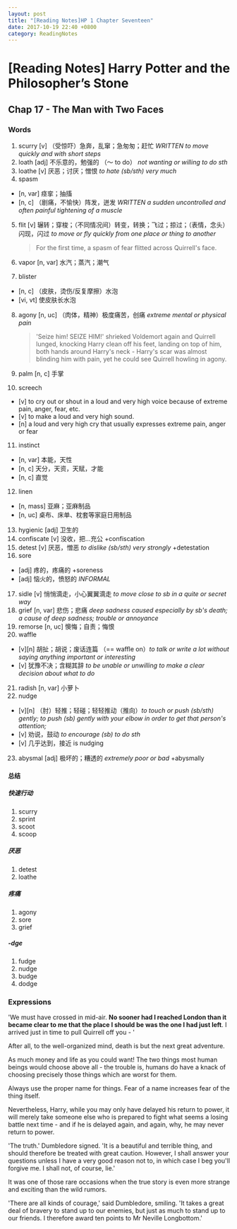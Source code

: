 ```yaml
---
layout: post
title: "[Reading Notes]HP 1 Chapter Seventeen"
date: 2017-10-19 22:40 +0800
category: ReadingNotes
---
```


# [Reading Notes] Harry Potter and the Philosopher’s Stone

## Chap 17 - The Man with Two Faces

### Words

1. scurry [v] （受惊吓）急奔，乱窜；急匆匆；赶忙 *WRITTEN* *to move quickly and with short steps*
2. loath [adj] 不乐意的，勉强的 （～ to do） *not wanting or willing to do sth*
3. loathe [v] 厌恶；讨厌；憎恨 *to hate (sb/sth) very much*
4. spasm
  - [n, var] 痉挛；抽搐
  - [n, c] （剧痛，不愉快）阵发，迸发 *WRITTEN* *a sudden uncontrolled and often painful tightening of a muscle*
5. flit [v] 辗转；穿梭；（不同情况间）转变，转换；飞过；掠过；（表情，念头）闪现，闪过 *to move or fly quickly from one place or thing to another*

    > For the first time, a spasm of fear flitted across Quirrell's face.

6. vapor [n, var] 水汽；蒸汽；潮气
7. blister
  - [n, c] （皮肤，烫伤/反复摩擦）水泡
  - [vi, vt] 使皮肤长水泡
8. agony [n, uc] （肉体，精神）极度痛苦，创痛 *extreme mental or physical pain*

    > 'Seize him! SEIZE HIM!' shrieked Voldemort again and Quirrell lunged, knocking Harry clean off his feet, landing on top of him, both hands around Harry's neck - Harry's scar was almost blinding him with pain, yet he could see Quirrell howling in agony.

9. palm [n, c] 手掌
10. screech
  - [v] to cry out or shout in a loud and very high voice because of extreme pain, anger, fear, etc.
  - [v] to make a loud and very high sound.
  - [n] a loud and very high cry that usually expresses extreme pain, anger or fear
11. instinct
  - [n, var] 本能，天性
  - [n, c] 天分，天资，天赋，才能
  - [n, c] 直觉
12. linen
  - [n, mass] 亚麻；亚麻制品
  - [n, uc] 桌布、床单、枕套等家庭日用制品
13. hygienic [adj] 卫生的
14. confiscate [v] 没收，把...充公 +confiscation
15. detest [v] 厌恶，憎恶 *to dislike (sb/sth) very strongly* +detestation
16. sore
  - [adj] 疼的，疼痛的 +soreness
  - [adj] 恼火的，愤怒的 *INFORMAL*
17. sidle [v] 悄悄滴走，小心翼翼滴走 *to move close to sb in a quite or secret way*
18. grief [n, var] 悲伤；悲痛 *deep sadness caused especially by sb's death; a cause of deep sadness; trouble or annoyance*
19. remorse [n, uc] 懊悔；自责；悔恨
20. waffle
  - [v][n] 胡扯；胡说；废话连篇 （== waffle on）*to talk or write a lot without saying anything important or interesting*
  - [v] 犹豫不决；含糊其辞 *to be unable or unwilling to make a clear decision about what to do*
21. radish [n, var] 小萝卜
22. nudge
  - [v][n] （肘）轻推；轻碰；轻轻推动（推向）*to touch or push (sb/sth) gently; to push (sb) gently with your elbow in order to get that person's attention;*
  - [v] 劝说，鼓动 *to encourage (sb) to do sth*
  - [v] 几乎达到，接近 is nudging
23. abysmal [adj] 极坏的；糟透的 *extremely poor or bad* +abysmally

#### 总结

##### 快速行动

1. scurry
2. sprint
3. scoot
4. scoop

##### 厌恶

1. detest
2. loathe

##### 疼痛

1. agony
2. sore
3. grief

##### -dge
1. fudge
2. nudge
3. budge
4. dodge

### Expressions

'We must have crossed in mid-air. **No sooner had I reached London than it became clear to me that the place I should be was the one I had just left**. I arrived just in time to pull Quirrell off you - '

After all, to the well-organized mind, death is but the next great adventure.

As much money and life as you could want! The two things most human beings would choose above all - the trouble is, humans do have a knack of choosing precisely those things which are worst for them.

Always use the proper name for things. Fear of a name increases fear of the thing itself.

Nevertheless, Harry, while you may only have delayed his return to power, it will merely take someone else who is prepared to fight what seems a losing battle next time - and if he is delayed again, and again, why, he may never return to power.

'The truth.' Dumbledore signed. 'It is a beautiful and terrible thing, and should therefore be treated with great caution. However, I shall answer your questions unless I have a very good reason not to, in which case I beg you'll forgive me. I shall not, of course, lie.'

It was one of those rare occasions when the true story is even more strange and exciting than the wild rumors.

'There are all kinds of courage,' said Dumbledore, smiling. 'It takes a great deal of bravery to stand up to our enemies, but just as much to stand up to our friends. I therefore award ten points to Mr Neville Longbottom.'
